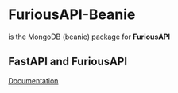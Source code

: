 # FuriousAPI-Beanie
is the MongoDB (beanie) package for **FuriousAPI** 
## FastAPI and FuriousAPI
[Documentation](https://nadobando.github.io/furiousapi)
